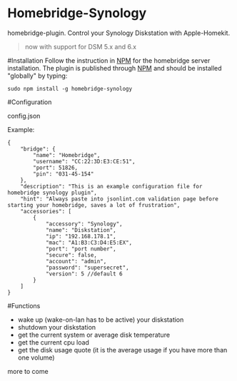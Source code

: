 # Homebridge-Synology
homebridge-plugin. Control your Synology Diskstation with Apple-Homekit.

> now with support for DSM 5.x and 6.x

#Installation
Follow the instruction in [NPM](https://www.npmjs.com/package/homebridge) for the homebridge server installation. The plugin is published through [NPM](https://www.npmjs.com/package/homebridge-synology) and should be installed "globally" by typing:

    sudo npm install -g homebridge-synology

#Configuration

config.json

Example:

    {
        "bridge": {
            "name": "Homebridge",
            "username": "CC:22:3D:E3:CE:51",
            "port": 51826,
            "pin": "031-45-154"
        },
        "description": "This is an example configuration file for homebridge synology plugin",
        "hint": "Always paste into jsonlint.com validation page before starting your homebridge, saves a lot of frustration",
        "accessories": [
            {
                "accessory": "Synology",
                "name": "Diskstation",
                "ip": "192.168.178.1",
                "mac": "A1:B3:C3:D4:E5:EX",
                "port": "port number",
                "secure": false,
                "account": "admin",
                "password": "supersecret",
                "version": 5 //default 6
            }
        ]
    }

#Functions
- wake up (wake-on-lan has to be active) your diskstation
- shutdown your diskstation
- get the current system or average disk temperature
- get the current cpu load
- get the disk usage quote (it is the average usage if you have more than one volume)

more to come
